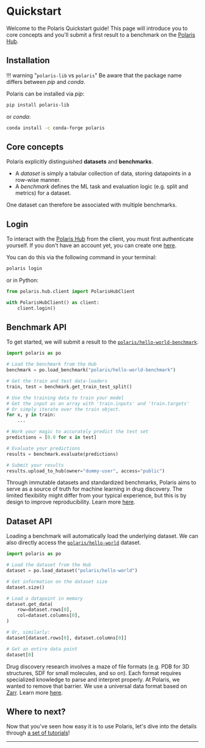 # Quickstart
Welcome to the Polaris Quickstart guide! This page will introduce you to core concepts and you'll submit a first result to a benchmark on the [Polaris Hub](https://www.polarishub.io).

## Installation
!!! warning "`polaris-lib` vs `polaris`"
    Be aware that the package name differs between _pip_ and _conda_.

Polaris can be installed via _pip_:

```bash
pip install polaris-lib
```

or _conda_: 
```bash
conda install -c conda-forge polaris
```

## Core concepts
Polaris explicitly distinguished **datasets** and **benchmarks**. 

- A _dataset_ is simply a tabular collection of data, storing datapoints in a row-wise manner. 
- A _benchmark_ defines the ML task and evaluation logic (e.g. split and metrics) for a dataset.

One dataset can therefore be associated with multiple benchmarks. 

## Login
To interact with the [Polaris Hub](https://polarishub.io/) from the client, you must first authenticate yourself. If you don't have an account yet, you can create one [here](https://polarishub.io/sign-up).

You can do this via the following command in your terminal:

```bash
polaris login
```

or in Python: 
```py
from polaris.hub.client import PolarisHubClient

with PolarisHubClient() as client:
    client.login()
```

## Benchmark API
To get started, we will submit a result to the [`polaris/hello-world-benchmark`](https://polarishub.io/benchmarks/polaris/hello-world-benchmark).

```python
import polaris as po

# Load the benchmark from the Hub
benchmark = po.load_benchmark("polaris/hello-world-benchmark")

# Get the train and test data-loaders
train, test = benchmark.get_train_test_split()

# Use the training data to train your model
# Get the input as an array with 'train.inputs' and 'train.targets'  
# Or simply iterate over the train object.
for x, y in train:
    ...

# Work your magic to accurately predict the test set
predictions = [0.0 for x in test]

# Evaluate your predictions
results = benchmark.evaluate(predictions)

# Submit your results
results.upload_to_hub(owner="dummy-user", access="public")
```

Through immutable datasets and standardized benchmarks, Polaris aims to serve as a source of truth for machine learning in drug discovery. The limited flexibility might differ from your typical experience, but this is by design to improve reproducibility. Learn more [here](https://polarishub.io/blog/reproducible-machine-learning-in-drug-discovery-how-polaris-serves-as-a-single-source-of-truth).

## Dataset API
Loading a benchmark will automatically load the underlying dataset. We can also directly access the [`polaris/hello-world`](https://polarishub.io/datasets/polaris/hello-world) dataset.

```python
import polaris as po

# Load the dataset from the Hub
dataset = po.load_dataset("polaris/hello-world")

# Get information on the dataset size
dataset.size()

# Load a datapoint in memory
dataset.get_data(
    row=dataset.rows[0],
    col=dataset.columns[0],
)

# Or, similarly:
dataset[dataset.rows[0], dataset.columns[0]]

# Get an entire data point
dataset[0]
```

Drug discovery research involves a maze of file formats (e.g. PDB for 3D structures, SDF for small molecules, and so on). Each format requires specialized knowledge to parse and interpret properly. At Polaris, we wanted to remove that barrier. We use a universal data format based on [Zarr](https://zarr.dev/). Learn more [here](https://polarishub.io/blog/dataset-v2-built-to-scale).

## Where to next?

Now that you've seen how easy it is to use Polaris, let's dive into the details through [a set of tutorials](./tutorials/submit_to_benchmark.ipynb)!

---
